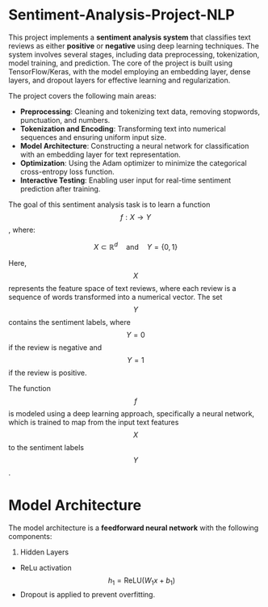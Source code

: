 # Sentiment-Analysis-Project-NLP

This project implements a **sentiment analysis system** that classifies text reviews as either **positive** or **negative** using deep learning techniques. The system involves several stages, including data preprocessing, tokenization, model training, and prediction. The core of the project is built using TensorFlow/Keras, with the model employing an embedding layer, dense layers, and dropout layers for effective learning and regularization.

The project covers the following main areas:
 * **Preprocessing**: Cleaning and tokenizing text data, removing stopwords, punctuation, and numbers.
 * **Tokenization and Encoding**: Transforming text into numerical sequences and ensuring uniform input size.
 * **Model Architecture**: Constructing a neural network for classification with an embedding layer for text representation.
 * **Optimization**: Using the Adam optimizer to minimize the categorical cross-entropy loss function.
 * **Interactive Testing**: Enabling user input for real-time sentiment prediction after training.

The goal of this sentiment analysis task is to learn a function $$f: X \to Y$$, where:

$$
X \subset \mathbb{R}^d \quad \text{and} \quad Y = \{0, 1\}
$$

Here, $$X$$ represents the feature space of text reviews, where each review is a sequence of words transformed into a numerical vector. The set $$Y$$ contains the sentiment labels, where $$Y = 0$$  if the review is negative and  $$Y = 1$$  if the review is positive.

The function $$f$$ is modeled using a deep learning approach, specifically a neural network, which is trained to map from the input text features $$X$$ to the sentiment labels $$Y$$.

# Model Architecture

The model architecture is a **feedforward neural network** with the following components:
 1. Hidden Layers
  * ReLu activation
    $$h_1 = \text{ReLU}(W_1x + b_1)$$
  * Dropout is applied to prevent overfitting.

